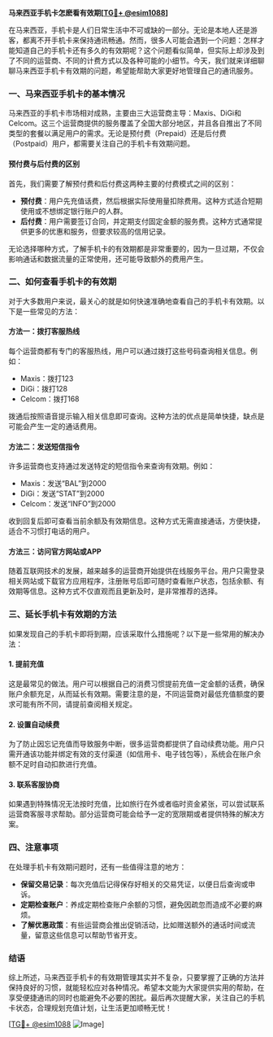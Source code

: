 **马来西亚手机卡怎麽看有效期[[TG💪+ @esim1088](https://t.me/s/esim1088)]**

在马来西亚，手机卡是人们日常生活中不可或缺的一部分。无论是本地人还是游客，都离不开手机卡来保持通讯畅通。然而，很多人可能会遇到一个问题：怎样才能知道自己的手机卡还有多久的有效期呢？这个问题看似简单，但实际上却涉及到了不同的运营商、不同的计费方式以及各种可能的小细节。今天，我们就来详细聊聊马来西亚手机卡有效期的问题，希望能帮助大家更好地管理自己的通讯服务。

### 一、马来西亚手机卡的基本情况

马来西亚的手机卡市场相对成熟，主要由三大运营商主导：Maxis、DiGi和Celcom。这三个运营商提供的服务覆盖了全国大部分地区，并且各自推出了不同类型的套餐以满足用户的需求。无论是预付费（Prepaid）还是后付费（Postpaid）用户，都需要关注自己的手机卡有效期问题。

#### 预付费与后付费的区别

首先，我们需要了解预付费和后付费这两种主要的付费模式之间的区别：

- **预付费**：用户先充值话费，然后根据实际使用量扣除费用。这种方式适合短期使用或不想绑定银行账户的人群。
- **后付费**：用户需要签订合同，并定期支付固定金额的服务费。这种方式通常提供更多的优惠和服务，但要求较高的信用记录。

无论选择哪种方式，了解手机卡的有效期都是非常重要的，因为一旦过期，不仅会影响通话和数据流量的正常使用，还可能导致额外的费用产生。

### 二、如何查看手机卡的有效期

对于大多数用户来说，最关心的就是如何快速准确地查看自己的手机卡有效期。以下是一些常见的方法：

#### 方法一：拨打客服热线

每个运营商都有专门的客服热线，用户可以通过拨打这些号码查询相关信息。例如：

- Maxis：拨打123
- DiGi：拨打128
- Celcom：拨打168

拨通后按照语音提示输入相关信息即可查询。这种方法的优点是简单快捷，缺点是可能会产生一定的通话费用。

#### 方法二：发送短信指令

许多运营商也支持通过发送特定的短信指令来查询有效期。例如：

- Maxis：发送“BAL”到2000
- DiGi：发送“STAT”到2000
- Celcom：发送“INFO”到2000

收到回复后即可查看当前余额及有效期信息。这种方式无需直接通话，方便快捷，适合不习惯打电话的用户。

#### 方法三：访问官方网站或APP

随着互联网技术的发展，越来越多的运营商开始提供在线服务平台。用户只需登录相关网站或下载官方应用程序，注册账号后即可随时查看账户状态，包括余额、有效期等信息。这种方式不仅直观而且更新及时，是非常推荐的选择。

### 三、延长手机卡有效期的方法

如果发现自己的手机卡即将到期，应该采取什么措施呢？以下是一些常用的解决办法：

#### 1. 提前充值

这是最常见的做法。用户可以根据自己的消费习惯提前充值一定金额的话费，确保账户余额充足，从而延长有效期。需要注意的是，不同运营商对最低充值额度的要求可能有所不同，请提前查阅相关规定。

#### 2. 设置自动续费

为了防止因忘记充值而导致服务中断，很多运营商都提供了自动续费功能。用户只需开通该功能并绑定有效的支付渠道（如信用卡、电子钱包等），系统会在账户余额不足时自动扣款进行充值。

#### 3. 联系客服协商

如果遇到特殊情况无法按时充值，比如旅行在外或者临时资金紧张，可以尝试联系运营商客服寻求帮助。部分运营商可能会给予一定的宽限期或者提供特殊的解决方案。

### 四、注意事项

在处理手机卡有效期问题时，还有一些值得注意的地方：

- **保留交易记录**：每次充值后记得保存好相关的交易凭证，以便日后查询或申诉。
- **定期检查账户**：养成定期检查账户余额的习惯，避免因疏忽而造成不必要的麻烦。
- **了解优惠政策**：有些运营商会推出促销活动，比如赠送额外的通话时间或流量，留意这些信息可以帮助节省开支。

### 结语

综上所述，马来西亚手机卡的有效期管理其实并不复杂，只要掌握了正确的方法并保持良好的习惯，就能轻松应对各种情况。希望本文能为大家提供实用的帮助，在享受便捷通讯的同时也能避免不必要的困扰。最后再次提醒大家，关注自己的手机卡状态，合理规划充值计划，让生活更加顺畅无忧！

[[TG💪+ @esim1088](https://t.me/s/esim1088) ![Image](https://i.postimg.cc/4NQfJmqS/Snipaste-2025-05-13-00-14-12.png)]